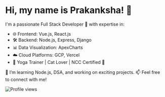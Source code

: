 # Hi, my name is Prakanksha! 👋

I'm a passionate Full Stack Developer 🚀 with expertise in:
- 🌐 Frontend: Vue.js, React.js
- 🛠️ Backend: Node.js, Express, Django
- 📊 Data Visualization: ApexCharts
- ☁️ Cloud Platforms: GCP, Vercel
- 🧘 Yoga Trainer | Cat Lover | NCC Certified 💪

🌱 I’m learning Node.js, DSA, and working on exciting projects.
📫 Feel free to connect with me!

![Profile views](https://komarev.com/ghpvc/?username=Prakanksh&color=blue)

